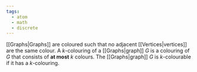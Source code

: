 ```yaml
---
tags:
  - atom
  - math
  - discrete
---
```

[[Graphs|Graphs]] are coloured such that no adjacent [[Vertices|vertices]] are the same colour. A $k$-colouring of a [[Graphs|graph]] $G$ is a colouring of $G$ that consists of **at most** $k$ colours. The [[Graphs|graph]] $G$ is $k$-colourable if it has a $k$-colouring.
